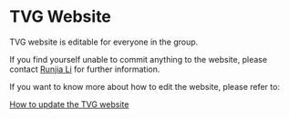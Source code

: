 # TVG Website

TVG website is editable for everyone in the group.

If you find yourself unable to commit anything to the website, please contact [Runjia Li](mailto:runjia@robots.ox.ac.uk) for further information.

If you want to know more about how to edit the website, please refer to:

[How to update the TVG website](https://github.com/torrvision/HowToUpdateTVGWebsite)
